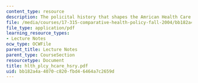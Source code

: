 ```yaml
---
content_type: resource
description: The policital history that shapes the Amrican Health Care System.
file: /media/courses/17-315-comparative-health-policy-fall-2004/bb182a4a4070c820fbd46464a7c2659d_hlth_plcy_hcare_hsry.pdf
file_type: application/pdf
learning_resource_types:
- Lecture Notes
ocw_type: OCWFile
parent_title: Lecture Notes
parent_type: CourseSection
resourcetype: Document
title: hlth_plcy_hcare_hsry.pdf
uid: bb182a4a-4070-c820-fbd4-6464a7c2659d
---
```

